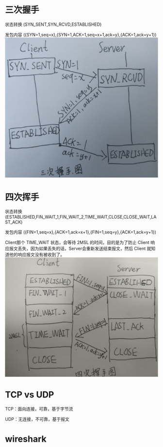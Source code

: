 # 三次握手
状态转换 (SYN_SENT,SYN_RCVD,ESTABLISHED)

发包内容 ({SYN=1,seq=x},{SYN=1,ACK=1,seq=x+1,ack=y},{ACK=1,ack=y+1})
![TCP三次握手图](gitbook/images/TCP三次握手.png)

# 四次挥手
状态转换 (ESTABLISHED,FIN_WAIT_1,FIN_WAIT_2,TIME_WAIT,CLOSE,CLOSE_WAIT,LAST_ACK)

发包内容 ({FIN=1,seq=x},{ACK=1,ack=x+1},{FIN=1,seq=y},{ACK=1,ack=y+1})

Client那个 TIME_WAIT 状态，会等待 2MSL 的时间，目的是为了防止 Client 响应报文丢失，因为如果丢失的话，Server会重新发送结束报文，然后 Client 就知道他的响应报文没有被收到了。
![TCP四次挥手图](gitbook/images/TCP四次挥手.png)

# TCP vs UDP
TCP：面向连接，可靠，基于字节流

UDP：无连接，不可靠，基于报文

# wireshark